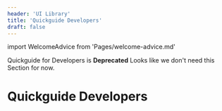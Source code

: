 ```yaml
---
header: 'UI Library'
title: 'Quickguide Developers'
draft: false
---
```


import WelcomeAdvice from 'Pages/welcome-advice.md'

Quickguide for Developers is **Deprecated**
Looks like we don't need this Section for now.

# Quickguide Developers

<!-- <WelcomeAdvice /> -->
